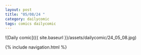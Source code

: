 ```yaml
---
layout: post
title: "05/08/24 "
category: dailycomic
tags: comics dailycomic
---
```

![Daily comic]({{ site.baseurl }}/assets/dailycomic/24_05_08.jpg)

{% include navigation.html %}

